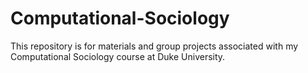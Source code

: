 # Computational-Sociology

This repository is for materials and group projects associated with my Computational Sociology course at Duke University.




